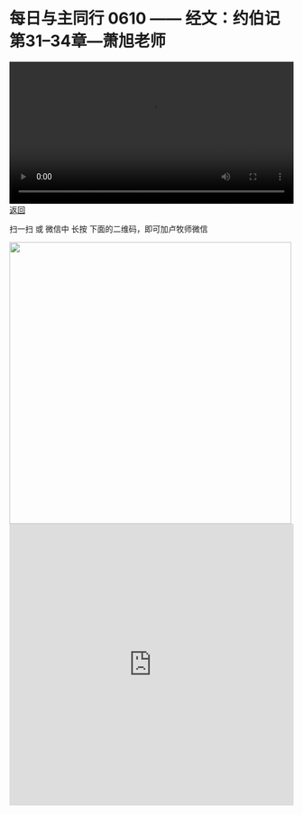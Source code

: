 # 每日与主同行 0610 —— 经文：约伯记第31–34章—萧旭老师

<video width='100%' controls src='https://go2024.simai.life/api?redirect=https://r2.savefamily.net/@pastorpaulqiankunlu618/CUkrXDgDPNQ.mp4?metric=PastorLu%26keyword=webpage%26type=video%26bot=26%26to=webpage'></video>
<a href='../daily.html'> 返回 </a>
<p>扫一扫 或 微信中 长按 下面的二维码，即可加卢牧师微信</p>
<img src='https://r2.savefamily.net/OVagt1.JPG' width='500px' />



<iframe width="100%" height="500" src="https://www.youtube.com/embed/CUkrXDgDPNQ?si=zz5OCgHQvyW71w8c&amp;controls=0" title="YouTube video player" frameborder="0" allow="accelerometer; autoplay; clipboard-write; encrypted-media; gyroscope; picture-in-picture; web-share" referrerpolicy="strict-origin-when-cross-origin" allowfullscreen></iframe>